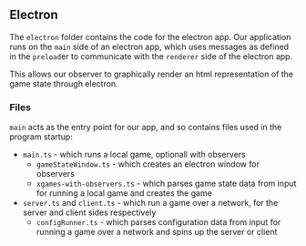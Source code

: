 ## Electron
The `electron` folder contains the code for the electron app. Our application
runs on the `main` side of an electron app, which uses messages as defined in
the `preload`er to communicate with the `renderer` side of the electron app.

This allows our observer to graphically render an html representation of the
game state through electron.

### Files
`main` acts as the entry point for our app, and so contains files used in the
program startup:
- `main.ts` - which runs a local game, optionall with observers
  - `gameStateWindow.ts` - which creates an electron window for observers
  - `xgames-with-observers.ts` - which parses game state data from input for running a local game
    and creates the game
- `server.ts` and `client.ts` - which run a game over a network, for the server
  and client sides respectively
  - `configRunner.ts` - which parses configuration data from input for running a game over a network
    and spins up the server or client